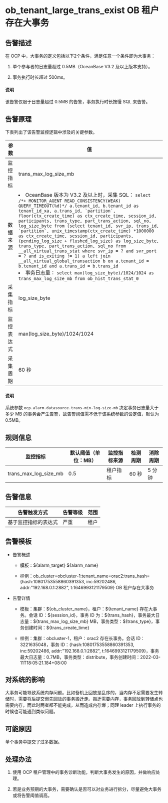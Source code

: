 ob_tenant_large_trans_exist OB 租户存在大事务
===========================================================

告警描述
-------------------------

在 OCP 中，大事务的定义包括以下2个条件，满足任意一个条件即为大事务：

1. 单个参与者的日志量超过 0.5MB（OceanBase V3.2 及以上版本支持）。

2. 事务执行时长超过 500ms。

  <main id="notice" type='explain'>
    <h4>说明</h4>
    <p>该告警仅限于日志量超过 0.5MB 的告警，事务执行时长按慢 SQL 来告警。</p>
  </main>

告警原理
-------------------------

下表列出了该告警监控逻辑中涉及的关键参数。

|  参数   |                                                                                                                                                                                                                                                                                                                                                                                                                                                                                                                      值                                                                                                                                                                                                                                                                                                                                                                                                                                                                                                                       |
|-------|----------------------------------------------------------------------------------------------------------------------------------------------------------------------------------------------------------------------------------------------------------------------------------------------------------------------------------------------------------------------------------------------------------------------------------------------------------------------------------------------------------------------------------------------------------------------------------------------------------------------------------------------------------------------------------------------------------------------------------------------------------------------------------------------------------------------------------------------------------------------------------------------------------------------------------------------------------------------------------------------------------------------------------------------|
| 监控指标  | trans_max_log_size_mb                                                                                                                                                                                                                                                                                                                                                                                                                                                                                                                                                                                                                                                                                                                                                                                                                                                                                                                                                                                                                        |
| 数据来源  | <li> OceanBase 版本为 V3.2 及以上时，采集 SQL： ```select /*+ MONITOR_AGENT READ_CONSISTENCY(WEAK) QUERY_TIMEOUT(%d)*/ a.tenant_id, b.tenant_id as tenant_id_xa, a.trans_id, `partition`, floor(ctx_create_time) as ctx_create_time, session_id, participants, trans_type, part_trans_action, sql_no, log_size_byte from (select tenant_id, svr_ip, trans_id, `partition`, unix_timestamp(ctx_create_time) *1000000 as ctx_create_time, session_id, participants, (pending_log_size + flushed_log_size) as log_size_byte, trans_type, part_trans_action, sql_no from __all_virtual_trans_stat where svr_ip = ? and svr_port = ? and is_exiting != 1) a left join __all_virtual_global_transaction b on a.tenant_id = b.tenant_id and a.trans_id = b.trans_id ```   </li><li> 事务日志量： ```select max(log_size_byte)/1024/1024 as trans_max_log_size_mb from ob_hist_trans_stat_0``` </li>   |
| 采集指标  | log_size_byte                                                                                                                                                                                                                                                                                                                                                                                                                                                                                                                                                                                                                                                                                                                                                                                                                                                                                                                                                                                                                                |
| 监控表达式 | max(log_size_byte)/1024/1024                                                                                                                                                                                                                                                                                                                                                                                                                                                                                                                                                                                                                                                                                                                                                                                                                                                                                                                                                                                                                 |
| 采集周期  | 60 秒                                                                                                                                                                                                                                                                                                                                                                                                                                                                                                                                                                                                                                                                                                                                                                                                                                                                                                                                                                                                                                         |

  <main id="notice" type='explain'>
    <h4>说明</h4>
    <p>系统参数 <code>ocp.alarm.datasource.trans-min-log-size-mb</code> 决定事务日志量大于多少 MB 的事务会产生告警，故告警阈值需不低于该系统参数的设定值，默认为 0.5MB。</p>
  </main>

规则信息
-------------------------

|         监控指标          | 默认阈值（单位：MB） | 监控指标来源 | 检测周期 | 消除周期 |
|-----------------------|-------------|--------|------|------|
| trans_max_log_size_mb | 0.5         | 租户指标   | 60 秒 | 5 分钟 |

告警信息
-------------------------

|   告警触发方式   | 告警等级 | 范围 |
|------------|------|----|
| 基于监控指标的表达式 | 严重   | 租户 |

告警模板
-------------------------

* 告警概述

  * 模板：\${alarm_target} \${alarm_name}

  * 样例：ob_cluster=obcluster-1:tenant_name=orac2:trans_hash={hash:10801753558860391353, inc:59202486, addr:"192.168.0.1:2882", t:1646993121179509} OB 租户存在大事务

* 告警详情

  * 模板：集群：\${ob_cluster_name}，租户：\${tenant_name} 存在大事务。会话 ID：\${session_id}，事务 ID 为：\${trans_hash}，事务最大日志量：\${trans_max_log_size_mb} MB，事务类型：\${trans_type}，事务创建时间：\${trans_create_time}

  * 样例：集群：obcluster-1，租户：orac2 存在长事务。会话 ID：3221635048，事务 ID：{hash:10801753558860391353, inc:59202486, addr:"192.168.0.1:2882", t:1646993121179509}，事务最大日志量：0.7MB，事务类型：distribute，事务创建时间：2022-03-11T18:05:21.184+08:00

对系统的影响
---------------------------

大事务可能导致系统内存问题。比如备机上回放是乱序的，当内存不足需要发生转储时，需要将后提交但先回放的事务搬迁走。搬迁需要内存，事务回放到转储点也需要内存，而此时两者都不能完成，从而造成内存爆；同理 leader 上执行事务的时候也可能遇到类似问题。

可能原因
-------------------------

单个事务中提交了过多数据。

处理办法
-------------------------

1. 使用 OCP 租户管理中的事务诊断功能，判断大事务发生的原因，并做响应处理。

2. 若是业务预期的大事务，需要确认是否可以对业务进行拆分，尽量避免大事务或将告警阈值调高。
